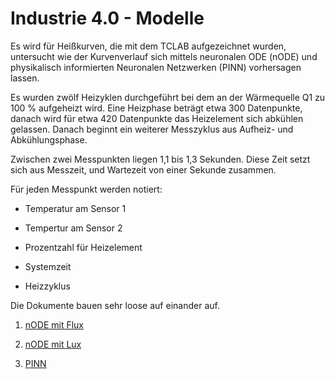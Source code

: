 # Industrie 4.0 - Modelle

Es wird für Heißkurven, die mit dem TCLAB aufgezeichnet wurden,  untersucht wie der Kurvenverlauf sich mittels neuronalen ODE (nODE) und physikalisch informierten Neuronalen Netzwerken (PINN) vorhersagen lassen.

Es wurden zwölf Heizyklen durchgeführt bei dem an der Wärmequelle Q1 zu 100 % aufgeheizt wird. Eine Heizphase beträgt etwa 300 Datenpunkte, danach wird für etwa 420 Datenpunkte das Heizelement sich abkühlen gelassen. Danach beginnt ein weiterer Messzyklus aus Aufheiz- und Abkühlungsphase.

Zwischen zwei Messpunkten liegen 1,1 bis 1,3 Sekunden. Diese Zeit setzt sich aus Messzeit, und Wartezeit von einer Sekunde zusammen. 

Für jeden Messpunkt werden notiert: 

- Temperatur am Sensor 1

- Tempertur am Sensor 2

- Prozentzahl  für Heizelement

- Systemzeit

- Heizzyklus

 

Die Dokumente bauen sehr loose auf einander auf.

1) [nODE mit Flux](./nODE_Flux—Pluto_Sebastian_Heiden.pdf)

2) [nODE mit Lux]()

3) [PINN](./PINN—Pluto_Sebastian_Heiden.pdf)
